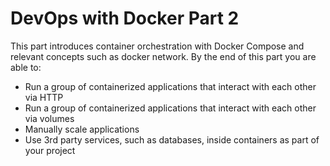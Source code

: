 # DevOps with Docker Part 2

This part introduces container orchestration with Docker Compose and relevant concepts such as docker network. By the end of this part you are able to:

* Run a group of containerized applications that interact with each other via HTTP
* Run a group of containerized applications that interact with each other via volumes
* Manually scale applications
* Use 3rd party services, such as databases, inside containers as part of your project

